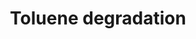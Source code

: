 ---
annotations:
- type: Pathway Ontology
  value: toluene and xylene degradation pathway
authors:
- J.Heckman
- MaintBot
- Egonw
- Ddigles
description: ''
last-edited: 2016-09-23
organisms:
- Saccharomyces cerevisiae
redirect_from:
- /index.php/Pathway:WP60
- /instance/WP60
schema-jsonld:
- '@context': https://schema.org/
  '@id': https://wikipathways.github.io/pathways/WP60.html
  '@type': Dataset
  creator:
    '@type': Organization
    name: WikiPathways
  description: ''
  keywords:
  - H2O
  - NAD
  - benzoate
  - AAD6
  - NADPH
  - H+
  - AAD15
  - Benzyl alcohol
  - AAD10
  - NADH
  - Toluene
  - catechol
  - AAD4
  - NAD(P)(+)
  - CO2
  - benzaldehyde
  - O2
  - NAD(P)H
  - AAD3
  - cis-1,2-Dihydroxybenzoate
  - AAD14
  - NADP
  license: CC0
  name: Toluene degradation
seo: CreativeWork
title: Toluene degradation
wpid: WP60
---